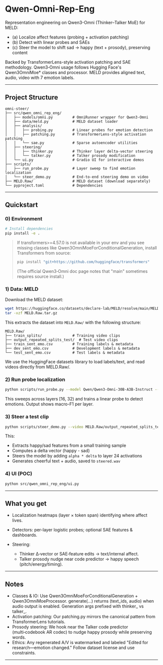 # Qwen-Omni-Rep-Eng

Representation engineering on Qwen3-Omni (Thinker–Talker MoE) for MELD:
- (a) Localize affect features (probing + activation patching)
- (b) Detect with linear probes and SAEs
- (c) Steer the model to shift sad → happy (text + prosody), preserving content

Backed by TransformerLens-style activation patching and SAE methodology.
Qwen3‑Omni usage follows Hugging Face's Qwen3OmniMoe* classes and processor.
MELD provides aligned text, audio, video with 7 emotion labels.

---

## Project Structure

```
omni-steer/
├── src/qwen_omni_rep_eng/
│   ├── models/omni.py         # OmniRunner wrapper for Qwen3-Omni
│   ├── data/meld.py           # MELD dataset loader
│   ├── analysis/
│   │   ├── probing.py         # Linear probes for emotion detection
│   │   ├── patching.py        # TransformerLens-style activation patching
│   │   └── sae.py             # Sparse autoencoder utilities
│   ├── steering/
│   │   ├── thinker.py         # Thinker layer delta-vector steering
│   │   └── talker.py          # Talker prosody modification
│   └── ui.py                  # Gradio UI for interactive demos
├── scripts/
│   ├── run_probe.py           # Layer sweep to find emotion localization
│   └── steer_demo.py          # End-to-end steering demo on video
├── MELD.Raw/                  # MELD dataset (download separately)
└── pyproject.toml             # Dependencies
```

---

## Quickstart

### 0) Environment

```bash
# Install dependencies
pip install -e .
```

> If transformers>=4.57.0 is not available in your env and you see missing classes like
> Qwen3OmniMoeForConditionalGeneration, install Transformers from source:
>
> ```bash
> pip install "git+https://github.com/huggingface/transformers"
> ```
>
> (The official Qwen3‑Omni doc page notes that "main" sometimes requires source install.)

### 1) Data: MELD

Download the MELD dataset:

```bash
wget https://huggingface.co/datasets/declare-lab/MELD/resolve/main/MELD.Raw.tar.gz
tar -xzf MELD.Raw.tar.gz
```

This extracts the dataset into `MELD.Raw/` with the following structure:

```
MELD.Raw/
├── train_splits/              # Training video clips
├── output_repeated_splits_test/  # Test video clips
├── train_sent_emo.csv         # Training labels & metadata
├── dev_sent_emo.csv           # Development labels & metadata
└── test_sent_emo.csv          # Test labels & metadata
```

We use the HuggingFace datasets library to load labels/text, and read videos directly from MELD.Raw/.

### 2) Run probe localization

```bash
python scripts/run_probe.py --model Qwen/Qwen3-Omni-30B-A3B-Instruct --split train --layer_sweep 16 32 --limit 50
```

This sweeps across layers [16, 32) and trains a linear probe to detect emotions. Output shows macro-F1 per layer.

### 3) Steer a test clip

```bash
python scripts/steer_demo.py --video MELD.Raw/output_repeated_splits_test/dia263_utt3.mp4 --alpha 1.0
```

This:
- Extracts happy/sad features from a small training sample
- Computes a delta vector (happy - sad)
- Steers the model by adding `alpha * delta` to layer 24 activations
- Generates cheerful text + audio, saved to `steered.wav`

### 4) UI (POC)

```bash
python src/qwen_omni_rep_eng/ui.py
```

---

## What you get

* Localization heatmaps (layer × token span) identifying where affect lives.
* Detectors: per-layer logistic probes; optional SAE features & dashboards.
* Steering:

  * Thinker Δ‑vector or SAE‑feature edits → text/internal affect.
  * Talker prosody nudge near code predictor → happy speech (pitch/energy/timing).

---

## Notes

* Classes & IO: Use Qwen3OmniMoeForConditionalGeneration + Qwen3OmniMoeProcessor. generate(...) returns (text_ids, audio) when audio output is enabled. Generation args prefixed with thinker_ vs talker_.
* Activation patching: Our patching.py mirrors the canonical pattern from TransformerLens tutorials.
* Prosody steering: We hook near the Talker code predictor (multi‑codebook AR codec) to nudge happy prosody while preserving words.
* Ethics: Any regenerated A/V is watermarked and labeled "Edited for research—emotion changed." Follow dataset license and use constraints.

---
